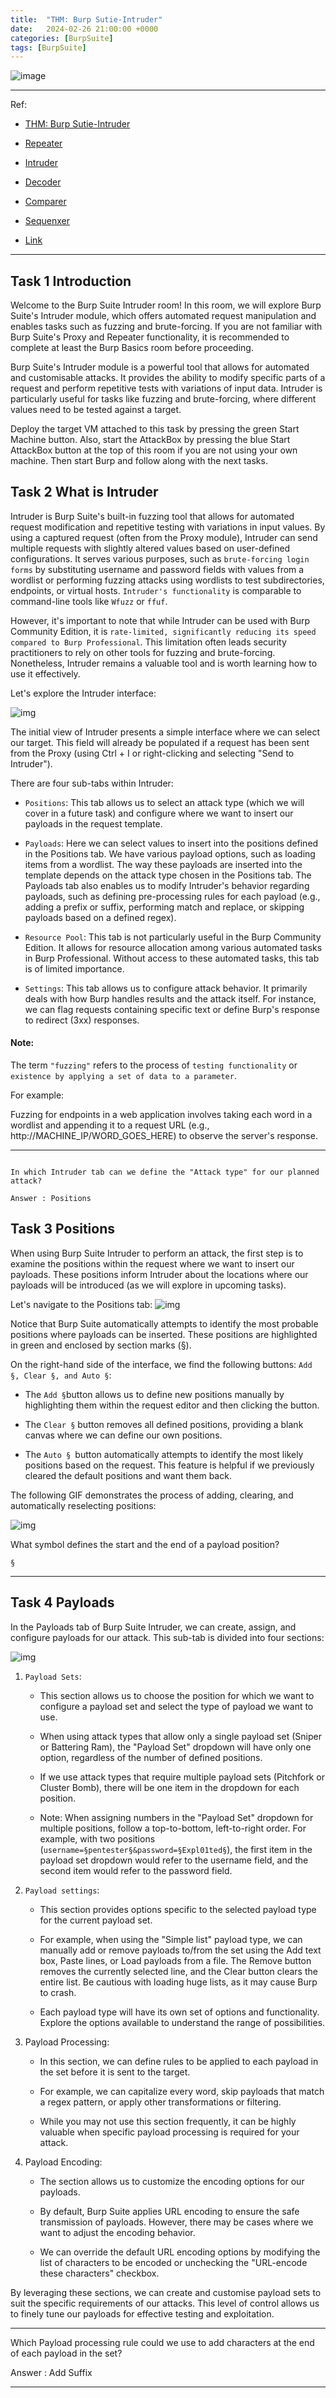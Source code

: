 ```yaml
---
title:  "THM: Burp Sutie-Intruder"
date:   2024-02-26 21:00:00 +0000
categories: [BurpSuite]
tags: [BurpSuite]
---
```


![image](/assets/img/burp-Intruder.png)

---
Ref: 

- [THM: Burp Sutie-Intruder](https://tryhackme.com/room/burpsuiteintruder)

- [Repeater](https://tryhackme.com/room/burpsuiterepeater)

- [Intruder](https://tryhackme.com/room/burpsuiteintruder)

- [Decoder](https://tryhackme.com/room/burpsuiteom)

- [Comparer](https://tryhackme.com/room/burpsuiteom)

- [Sequenxer](https://tryhackme.com/room/burpsuiteom)

- [Link](https://www.youtube.com/watch?v=eaOk-N1UQuU)

---

Task 1  Introduction
---

Welcome to the Burp Suite Intruder room!
In this room, we will explore Burp Suite's Intruder module, which offers automated request manipulation and enables tasks such as fuzzing and brute-forcing. If you are not familiar with Burp Suite's Proxy and Repeater functionality, it is recommended to complete at least the Burp Basics room before proceeding.

Burp Suite's Intruder module is a powerful tool that allows for automated and customisable attacks. It provides the ability to modify specific parts of a request and perform repetitive tests with variations of input data. Intruder is particularly useful for tasks like fuzzing and brute-forcing, where different values need to be tested against a target.

Deploy the target VM attached to this task by pressing the green Start Machine button. Also, start the AttackBox by pressing the blue Start AttackBox button at the top of this room if you are not using your own machine. Then start Burp and follow along with the next tasks.


 Task 2  What is Intruder
 ---

Intruder is Burp Suite's built-in fuzzing tool that allows for automated request modification and repetitive testing with variations in input values. By using a captured request (often from the Proxy module), Intruder can send multiple requests with slightly altered values based on user-defined configurations. It serves various purposes, such as ```brute-forcing login forms``` by substituting username and password fields with values from a wordlist or performing fuzzing attacks using wordlists to test subdirectories, endpoints, or virtual hosts. ```Intruder's functionality``` is comparable to command-line tools like ```Wfuzz``` or ```ffuf```.

However, it's important to note that while Intruder can be used with Burp Community Edition, it is ```rate-limited, significantly reducing its speed compared to Burp Professional```. This limitation often leads security practitioners to rely on other tools for fuzzing and brute-forcing. Nonetheless, Intruder remains a valuable tool and is worth learning how to use it effectively.

Let's explore the Intruder interface:

![img](/assets/img/burp-Intruder01.png)

The initial view of Intruder presents a simple interface where we can select our target. This field will already be populated if a request has been sent from the Proxy (using Ctrl + I or right-clicking and selecting "Send to Intruder").

There are four sub-tabs within Intruder:

- ```Positions```: This tab allows us to select an attack type (which we will cover in a future task) and configure where we want to insert our payloads in the request template.

- ```Payloads```: Here we can select values to insert into the positions defined in the Positions tab. We have various payload options, such as loading items from a wordlist. The way these payloads are inserted into the template depends on the attack type chosen in the Positions tab. The Payloads tab also enables us to modify Intruder's behavior regarding payloads, such as defining pre-processing rules for each payload (e.g., adding a prefix or suffix, performing match and replace, or skipping payloads based on a defined regex).

- ```Resource Pool```: This tab is not particularly useful in the Burp Community Edition. It allows for resource allocation among various automated tasks in Burp Professional. Without access to these automated tasks, this tab is of limited importance.

- ```Settings```: This tab allows us to configure attack behavior. It primarily deals with how Burp handles results and the attack itself. For instance, we can flag requests containing specific text or define Burp's response to redirect (3xx) responses.

#### Note: 
The term ```"fuzzing"``` refers to the process of ```testing functionality``` or ```existence by applying a set of data to a parameter```. 

For example: 

Fuzzing for endpoints in a web application involves taking each word in a wordlist and appending it to a request URL (e.g., http://MACHINE_IP/WORD_GOES_HERE) to observe the server's response.

---
```

In which Intruder tab can we define the "Attack type" for our planned attack?

Answer : Positions
```

Task 3  Positions
---

When using Burp Suite Intruder to perform an attack, the first step is to examine the positions within the request where we want to insert our payloads. These positions inform Intruder about the locations where our payloads will be introduced (as we will explore in upcoming tasks).

Let's navigate to the Positions tab:
![img](/assets/img/burp-Intruder02.png)

Notice that Burp Suite automatically attempts to identify the most probable positions where payloads can be inserted. These positions are highlighted in green and enclosed by section marks (§).

On the right-hand side of the interface, we find the following buttons: ```Add §, Clear §, and Auto §```:

- The ```Add §```button allows us to define new positions manually by highlighting them within the request editor and then clicking the button.

- The ```Clear §``` button removes all defined positions, providing a blank canvas where we can define our own positions.

- The ```Auto § ```button automatically attempts to identify the most likely positions based on the request. This feature is helpful if we previously cleared the default positions and want them back.

The following GIF demonstrates the process of adding, clearing, and automatically reselecting positions:

![img](/assets/file/Burp-Intruder01.gif)


What symbol defines the start and the end of a payload position?
```
§
```

---

Task 4  Payloads
---
In the Payloads tab of Burp Suite Intruder, we can create, assign, and configure payloads for our attack. This sub-tab is divided into four sections:


![img](/assets/img/burp-Intruder03.png)


1. ```Payload Sets```:

   - This section allows us to choose the position for which we want to configure a payload set and select the type of payload we want to use.

   - When using attack types that allow only a single payload set (Sniper or Battering Ram), the "Payload Set" dropdown will have only one option, regardless of the number of defined positions.

   - If we use attack types that require multiple payload sets (Pitchfork or Cluster Bomb), there will be one item in the dropdown for each position.

   - Note: When assigning numbers in the "Payload Set" dropdown for multiple positions, follow a top-to-bottom, left-to-right order. For example, with two positions (```username=§pentester§&password=§Expl01ted§```), the first item in the payload set dropdown would refer to the username field, and the second item would refer to the password field.

2. ```Payload settings```:
   - This section provides options specific to the selected payload type for the current payload set.

   - For example, when using the "Simple list" payload type, we can manually add or remove payloads to/from the set using the Add text box, Paste lines, or Load payloads from a file. The Remove button removes the currently selected line, and the Clear button clears the entire list. Be cautious with loading huge lists, as it may cause Burp to crash.

   - Each payload type will have its own set of options and functionality. Explore the options available to understand the range of possibilities.


3. Payload Processing:
   - In this section, we can define rules to be applied to each payload in the set before it is sent to the target.

   - For example, we can capitalize every word, skip payloads that match a regex pattern, or apply other transformations or filtering.

   - While you may not use this section frequently, it can be highly valuable when specific payload processing is required for your attack.


4. Payload Encoding:
   - The section allows us to customize the encoding options for our payloads.

   - By default, Burp Suite applies URL encoding to ensure the safe transmission of payloads. However, there may be cases where we want to adjust the encoding behavior.

   - We can override the default URL encoding options by modifying the list of characters to be encoded or unchecking the "URL-encode these characters" checkbox.

By leveraging these sections, we can create and customise payload sets to suit the specific requirements of our attacks. This level of control allows us to finely tune our payloads for effective testing and exploitation.

---


Which Payload processing rule could we use to add characters at the end of each payload in the set?

Answer : Add Suffix

---




